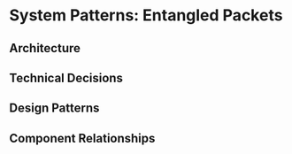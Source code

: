# System Patterns: Entangled Packets

## Architecture
<!-- System architecture overview -->

## Technical Decisions
<!-- Key technical decisions -->

## Design Patterns
<!-- Design patterns in use -->

## Component Relationships
<!-- How components relate to each other -->
